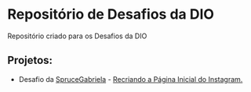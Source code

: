 # Repositório de Desafios da DIO
Repositório criado para os Desafios da DIO

## Projetos:
<ul>
<li>Desafio da <a href="https://github.com/SpruceGabriela"> SpruceGabriela</a> - <a href="https://github.com/PepeVianna/dio-desafio-github-primeiro-repositorio/tree/main/Projeto%20Instagram"> Recriando a Página Inicial do Instagram.</a></li>
</ul>